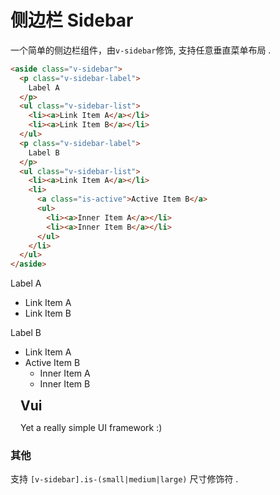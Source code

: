 # 侧边栏 Sidebar

一个简单的侧边栏组件，由`v-sidebar`修饰, 支持任意垂直菜单布局 .

```html
<aside class="v-sidebar">
  <p class="v-sidebar-label">
    Label A
  </p>
  <ul class="v-sidebar-list">
    <li><a>Link Item A</a></li>
    <li><a>Link Item B</a></li>
  </ul>
  <p class="v-sidebar-label">
    Label B
  </p>
  <ul class="v-sidebar-list">
    <li><a>Link Item A</a></li>
    <li>
      <a class="is-active">Active Item B</a>
      <ul>
        <li><a>Inner Item A</a></li>
        <li><a>Inner Item B</a></li>
      </ul>
    </li>
  </ul>
</aside>
```

<div class="demo-box sd-sidebar-local" pre>
  <div class="v-box">
    <div class="v-cols is-gapless">
      <div class="v-col is-4">
        <aside class="v-sidebar">
          <p class="v-sidebar-label">
            Label A
          </p>
          <ul class="v-sidebar-list">
            <li><a>Link Item A</a></li>
            <li><a>Link Item B</a></li>
          </ul>
          <p class="v-sidebar-label">
            Label B
          </p>
          <ul class="v-sidebar-list">
            <li><a>Link Item A</a></li>
            <li>
              <a class="is-active">Active Item B</a>
              <ul>
                <li><a>Inner Item A</a></li>
                <li><a>Inner Item B</a></li>
              </ul>
            </li>
          </ul>
        </aside>
      </div>
      <div class="v-col">
        <main style="padding: 0 1rem">
          <h2 style="margin: 0">
            Vui
          </h2>
          <p>
            Yet a really simple UI framework :)
          </p>
        </main>
      </div>
    </div>
  </div>
</div>

### 其他

支持 `[v-sidebar].is-(small|medium|large)` 尺寸修饰符 .

<style lang="scss" type="text/scss">
  .sd-sidebar-local {
    p {
      margin: 0;
      line-height: inherit;
    }
    .v-sidebar-list {
      margin: 0;
      padding: 0;
    }
    .is-4 {
      background-color: #f2f2f2;
    }
  }
</style>
